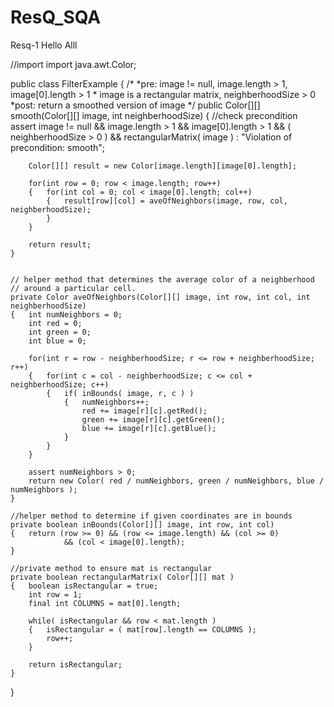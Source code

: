 # ResQ_SQA
Resq-1
Hello Alll

//import
import java.awt.Color;


public class FilterExample
{
	/*
	 *pre: image != null, image.length > 1, image[0].length > 1
	 *	image is a rectangular matrix, neighberhoodSize > 0
	 *post: return a smoothed version of image
	 */
	public Color[][] smooth(Color[][] image, int neighberhoodSize)
	{	//check precondition
		assert image != null && image.length > 1 && image[0].length > 1
				&& ( neighberhoodSize > 0 ) && rectangularMatrix( image )
				: "Violation of precondition: smooth";

		Color[][] result = new Color[image.length][image[0].length];

		for(int row = 0; row < image.length; row++)
		{	for(int col = 0; col < image[0].length; col++)
			{	result[row][col] = aveOfNeighbors(image, row, col, neighberhoodSize);
			}
		}

		return result;
	}


	// helper method that determines the average color of a neighberhood
	// around a particular cell.
	private Color aveOfNeighbors(Color[][] image, int row, int col, int neighberhoodSize)
	{	int numNeighbors = 0;
		int red = 0;
		int green = 0;
		int blue = 0;

		for(int r = row - neighberhoodSize; r <= row + neighberhoodSize; r++)
		{	for(int c = col - neighberhoodSize; c <= col + neighberhoodSize; c++)
			{	if( inBounds( image, r, c ) )
				{	numNeighbors++;
					red += image[r][c].getRed();
					green += image[r][c].getGreen();
					blue += image[r][c].getBlue();
				}
			}
		}

		assert numNeighbors > 0;
		return new Color( red / numNeighbors, green / numNeighbors, blue / numNeighbors );
	}

	//helper method to determine if given coordinates are in bounds
	private boolean inBounds(Color[][] image, int row, int col)
	{	return (row >= 0) && (row <= image.length) && (col >= 0)
				&& (col < image[0].length);
	}

	//private method to ensure mat is rectangular
	private boolean rectangularMatrix( Color[][] mat )
	{	boolean isRectangular = true;
		int row = 1;
		final int COLUMNS = mat[0].length;

		while( isRectangular && row < mat.length )
		{	isRectangular = ( mat[row].length == COLUMNS );
			row++;
		}

		return isRectangular;
	}
}

